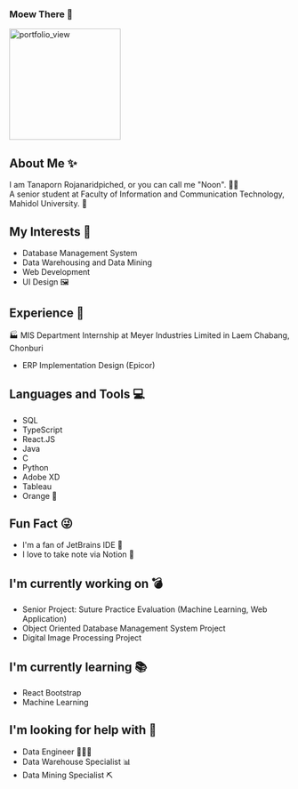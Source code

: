 ### Moew There 🐾
<img width="200" alt="portfolio_view" src="https://images-wixmp-ed30a86b8c4ca887773594c2.wixmp.com/f/0c297fae-db93-4430-9b87-f6ebc2d2e9e3/dcg6eln-7f8ffe38-5598-4bce-bfe9-b87c6493aa17.gif?token=eyJ0eXAiOiJKV1QiLCJhbGciOiJIUzI1NiJ9.eyJzdWIiOiJ1cm46YXBwOiIsImlzcyI6InVybjphcHA6Iiwib2JqIjpbW3sicGF0aCI6IlwvZlwvMGMyOTdmYWUtZGI5My00NDMwLTliODctZjZlYmMyZDJlOWUzXC9kY2c2ZWxuLTdmOGZmZTM4LTU1OTgtNGJjZS1iZmU5LWI4N2M2NDkzYWExNy5naWYifV1dLCJhdWQiOlsidXJuOnNlcnZpY2U6ZmlsZS5kb3dubG9hZCJdfQ.fhijuPLY6Xh5X-OjxEtwjp3QS_-489SQE1_ujZUXtnA">

## About Me ✨
I am Tanaporn Rojanaridpiched, or you can call me "Noon". 👩🏻<br>
A senior student at Faculty of Information and Communication Technology, Mahidol University. 🏫

## My Interests 💖
- Database Management System
- Data Warehousing and Data Mining
- Web Development
- UI Design 🖼

## Experience 🎉
🏭 MIS Department Internship at Meyer Industries Limited in Laem Chabang, Chonburi
- ERP Implementation Design (Epicor)

## Languages and Tools 💻
- SQL
- TypeScript
- React.JS
- Java
- C
- Python
- Adobe XD
- Tableau
- Orange 🍊

## Fun Fact 😜
- I'm a fan of JetBrains IDE 🤣
- I love to take note via Notion 📝

## I'm currently working on 💣
- Senior Project: Suture Practice Evaluation (Machine Learning, Web Application)
- Object Oriented Database Management System Project
- Digital Image Processing Project

## I'm currently learning 📚
- React Bootstrap
- Machine Learning

## I'm looking for help with 🥺
- Data Engineer 👩🏻‍🔬
- Data Warehouse Specialist 📊
- Data Mining Specialist ⛏

<!--
**nunhot005/nunhot005** is a ✨ _special_ ✨ repository because its `README.md` (this file) appears on your GitHub profile.

Here are some ideas to get you started:

- 🔭 I’m currently working on ...
- 🌱 I’m currently learning ...
- 👯 I’m looking to collaborate on ...
- 🤔 I’m looking for help with ...
- 💬 Ask me about ...
- 📫 How to reach me: ...
- 😄 Pronouns: ...
- ⚡ Fun fact: ...
-->
